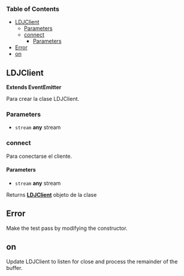 <!-- Generated by documentation.js. Update this documentation by updating the source code. -->

### Table of Contents

-   [LDJClient][1]
    -   [Parameters][2]
    -   [connect][3]
        -   [Parameters][4]
-   [Error][5]
-   [on][6]

## LDJClient

**Extends EventEmitter**

Para crear la clase LDJClient.

### Parameters

-   `stream` **any** stream

### connect

Para conectarse el cliente.

#### Parameters

-   `stream` **any** stream

Returns **[LDJClient][7]** objeto de la clase

## Error

Make the test pass by modifying the constructor.

## on

Update LDJClient to listen for close and process the remainder of the buffer.

[1]: #ldjclient

[2]: #parameters

[3]: #connect

[4]: #parameters-1

[5]: #error

[6]: #on

[7]: #ldjclient
